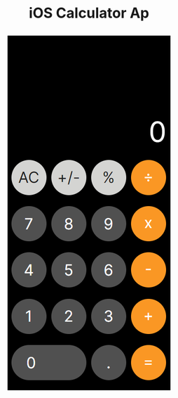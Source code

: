 <p style="text-align: center; font-weight: 700; font-size: 2rem">iOS Calculator Ap</p>
<img style="display: block; margin: auto;" src="./README/media/image1.png" alt="Image title">
